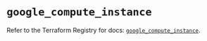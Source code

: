 # `google_compute_instance`

Refer to the Terraform Registry for docs: [`google_compute_instance`](https://registry.terraform.io/providers/hashicorp/google-beta/5.17.0/docs/resources/google_compute_instance).
